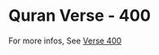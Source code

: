 # Quran Verse - 400 

For more infos, See [Verse 400](https://www.quranbookk.com/quran/search?q=400)